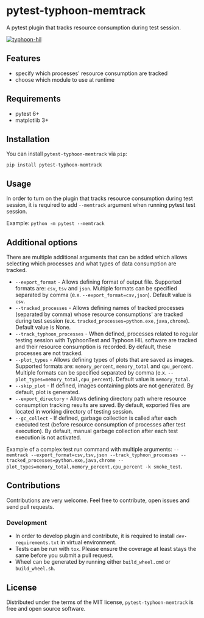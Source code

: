# pytest-typhoon-memtrack
A pytest plugin that tracks resource consumption during test session.

[![typhoon-hil](https://circleci.com/gh/typhoon-hil/pytest-typhoon-memtrack.svg?style=shield)](https://circleci.com/gh/typhoon-hil/pytest-typhoon-memtrack)

## Features

* specify which processes' resource consumption are tracked
* choose which module to use at runtime

## Requirements

* pytest 6+
* matplotlib 3+

## Installation

You can install `pytest-typhoon-memtrack` via `pip`:

```
pip install pytest-typhoon-memtrack
```

## Usage

In order to turn on the plugin that tracks resource consumption during test session, it is required to add ``` --memtrack ``` argument when running pytest test session. 

Example:
```python -m pytest --memtrack```

## Additional options

There are multiple additional arguments that can be added which allows selecting which processes and what types of data consumption are tracked.

* ```--export_format``` - Allows defining format of output file. Supported formats are: ```csv```, ```tsv``` and ```json```. Multiple formats can be specified separated by comma (e.x. ```--export_format=csv,json```). Default value is ```csv```.
* ```--tracked_processes``` - Allows defining names of tracked processes (separated by comma) whose resource consumptions' are tracked during test session (e.x. ```tracked_processes=python.exe,java,chrome```). Default value is None.
* ```--track_typhoon_processes``` - When defined, processes related to regular testing session with TyphoonTest and Typhoon HIL software are tracked and their resource consumption is recorded. By default, these processes are not tracked.
* ```--plot_types``` - Allows defining types of plots that are saved as images. Supported formats are: ```memory_percent```, ```memory_total``` and ```cpu_percent```. Multiple formats can be specified separated by comma (e.x. ```--plot_types=memory_total,cpu_percent```). Default value is ```memory_total```.
* ```--skip_plot``` - If defined, images containing plots are not generated. By default, plot is generated.
* ```--export_directory``` - Allows defining directory path where resource consumption tracking results are saved. By default, exported files are located in working directory of testing session.
* ```--gc_collect``` - If defined, garbage collection is called after each executed test (before resource consumption  of processes after test execution). By default, manual garbage collection after each test execution is not activated.

Example of a complex test run command with multiple arguments: ```--memtrack --export_format=csv,tsv,json --track_typhoon_processes --tracked_processes=python.exe,java,chrome --plot_types=memory_total,memory_percent,cpu_percent -k smoke_test```.

## Contributions

Contributions are very welcome. Feel free to contribute, open issues and send pull requests.

### Development

* In order to develop plugin and contribute, it is required to install ```dev-requirements.txt``` in virtual environment. 
* Tests can be run with ```tox```. Please ensure the coverage at least stays the same before you submit a pull request.
* Wheel can be generated by running either ```build_wheel.cmd``` or ```build_wheel.sh```.

## License

Distributed under the terms of the MIT license, `pytest-typhoon-memtrack` is
free and open source software.